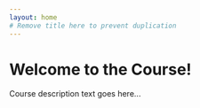 ```yaml
---
layout: home
# Remove title here to prevent duplication
---
```


# Welcome to the Course! <!-- Keep only this heading -->
Course description text goes here...
